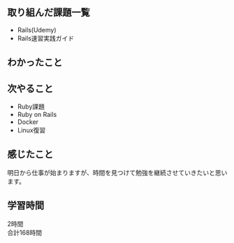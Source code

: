 ## 取り組んだ課題一覧
- Rails(Udemy)
- Rails速習実践ガイド

## わかったこと


## 次やること
- Ruby課題
- Ruby on Rails
- Docker
- Linux復習

## 感じたこと
明日から仕事が始まりますが、時間を見つけて勉強を継続させていきたいと思います。

## 学習時間
2時間<br />
合計168時間